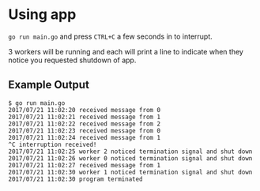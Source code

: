 # Using app

`go run main.go` and press `CTRL+C` a few seconds in to interrupt.

3 workers will be running and each will print a line to indicate when they notice you requested shutdown of app.

## Example Output

```Text
$ go run main.go
2017/07/21 11:02:20 received message from 0
2017/07/21 11:02:21 received message from 1
2017/07/21 11:02:22 received message from 2
2017/07/21 11:02:23 received message from 0
2017/07/21 11:02:24 received message from 1
^C interruption received!
2017/07/21 11:02:25 worker 2 noticed termination signal and shut down
2017/07/21 11:02:26 worker 0 noticed termination signal and shut down
2017/07/21 11:02:27 received message from 1
2017/07/21 11:02:30 worker 1 noticed termination signal and shut down
2017/07/21 11:02:30 program terminated
```
